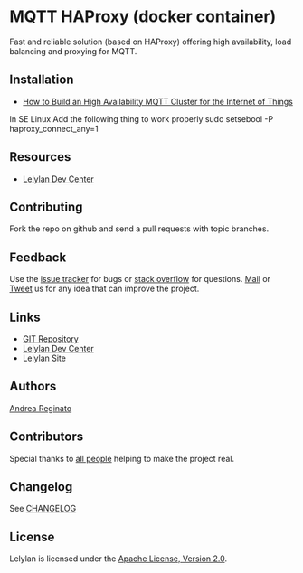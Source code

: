 # MQTT HAProxy (docker container)

Fast and reliable solution (based on HAProxy) offering high availability, load balancing and proxying for MQTT.

## Installation

* [How to Build an High Availability MQTT Cluster for the Internet of Things](https://medium.com/@lelylan/how-to-build-an-high-availability-mqtt-cluster-for-the-internet-of-things-8011a06bd000#.vc1pdedpm)
 
In SE Linux Add the following thing to work properly 
sudo setsebool -P haproxy_connect_any=1
## Resources

* [Lelylan Dev Center](http://dev.lelylan.com)


## Contributing

Fork the repo on github and send a pull requests with topic branches.


## Feedback

Use the [issue tracker](http://github.com/lelylan/haproxy-mqtt/issues) for bugs or [stack overflow](http://stackoverflow.com/questions/tagged/lelylan) for questions.
[Mail](mailto:dev@lelylan.com) or [Tweet](http://twitter.com/lelylan) us for any idea that can improve the project.


## Links

* [GIT Repository](http://github.com/lelylan/haproxy-mqtt)
* [Lelylan Dev Center](http://dev.lelylan.com)
* [Lelylan Site](http://lelylan.com)


## Authors

[Andrea Reginato](https://www.linkedin.com/in/andreareginato)


## Contributors

Special thanks to [all people](https://github.com/lelylan/haproxy-mqtt/graphs/contributors) helping to make the project real.


## Changelog

See [CHANGELOG](https://github.com/lelylan/haproxy-mqtt/blob/master/CHANGELOG.md)


## License

Lelylan is licensed under the [Apache License, Version 2.0](http://www.apache.org/licenses/LICENSE-2.0).
